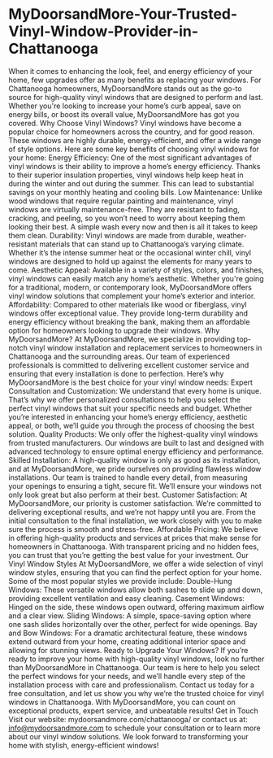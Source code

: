 # MyDoorsandMore-Your-Trusted-Vinyl-Window-Provider-in-Chattanooga
When it comes to enhancing the look, feel, and energy efficiency of your home, few upgrades offer as many benefits as replacing your windows. For Chattanooga homeowners, MyDoorsandMore stands out as the go-to source for high-quality vinyl windows that are designed to perform and last. Whether you're looking to increase your home’s curb appeal, save on energy bills, or boost its overall value, MyDoorsandMore has got you covered.
Why Choose Vinyl Windows?
Vinyl windows have become a popular choice for homeowners across the country, and for good reason. These windows are highly durable, energy-efficient, and offer a wide range of style options. Here are some key benefits of choosing vinyl windows for your home:
Energy Efficiency: One of the most significant advantages of vinyl windows is their ability to improve a home’s energy efficiency. Thanks to their superior insulation properties, vinyl windows help keep heat in during the winter and out during the summer. This can lead to substantial savings on your monthly heating and cooling bills.
Low Maintenance: Unlike wood windows that require regular painting and maintenance, vinyl windows are virtually maintenance-free. They are resistant to fading, cracking, and peeling, so you won’t need to worry about keeping them looking their best. A simple wash every now and then is all it takes to keep them clean.
Durability: Vinyl windows are made from durable, weather-resistant materials that can stand up to Chattanooga’s varying climate. Whether it’s the intense summer heat or the occasional winter chill, vinyl windows are designed to hold up against the elements for many years to come.
Aesthetic Appeal: Available in a variety of styles, colors, and finishes, vinyl windows can easily match any home’s aesthetic. Whether you're going for a traditional, modern, or contemporary look, MyDoorsandMore offers vinyl window solutions that complement your home’s exterior and interior.
Affordability: Compared to other materials like wood or fiberglass, vinyl windows offer exceptional value. They provide long-term durability and energy efficiency without breaking the bank, making them an affordable option for homeowners looking to upgrade their windows.
Why MyDoorsandMore?
At MyDoorsandMore, we specialize in providing top-notch vinyl window installation and replacement services to homeowners in Chattanooga and the surrounding areas. Our team of experienced professionals is committed to delivering excellent customer service and ensuring that every installation is done to perfection. Here’s why MyDoorsandMore is the best choice for your vinyl window needs:
Expert Consultation and Customization: We understand that every home is unique. That’s why we offer personalized consultations to help you select the perfect vinyl windows that suit your specific needs and budget. Whether you’re interested in enhancing your home’s energy efficiency, aesthetic appeal, or both, we’ll guide you through the process of choosing the best solution.
Quality Products: We only offer the highest-quality vinyl windows from trusted manufacturers. Our windows are built to last and designed with advanced technology to ensure optimal energy efficiency and performance.
Skilled Installation: A high-quality window is only as good as its installation, and at MyDoorsandMore, we pride ourselves on providing flawless window installations. Our team is trained to handle every detail, from measuring your openings to ensuring a tight, secure fit. We’ll ensure your windows not only look great but also perform at their best.
Customer Satisfaction: At MyDoorsandMore, our priority is customer satisfaction. We’re committed to delivering exceptional results, and we’re not happy until you are. From the initial consultation to the final installation, we work closely with you to make sure the process is smooth and stress-free.
Affordable Pricing: We believe in offering high-quality products and services at prices that make sense for homeowners in Chattanooga. With transparent pricing and no hidden fees, you can trust that you’re getting the best value for your investment.
Our Vinyl Window Styles
At MyDoorsandMore, we offer a wide selection of vinyl window styles, ensuring that you can find the perfect option for your home. Some of the most popular styles we provide include:
Double-Hung Windows: These versatile windows allow both sashes to slide up and down, providing excellent ventilation and easy cleaning.
Casement Windows: Hinged on the side, these windows open outward, offering maximum airflow and a clear view.
Sliding Windows: A simple, space-saving option where one sash slides horizontally over the other, perfect for wide openings.
Bay and Bow Windows: For a dramatic architectural feature, these windows extend outward from your home, creating additional interior space and allowing for stunning views.
Ready to Upgrade Your Windows?
If you’re ready to improve your home with high-quality vinyl windows, look no further than MyDoorsandMore in Chattanooga. Our team is here to help you select the perfect windows for your needs, and we’ll handle every step of the installation process with care and professionalism.
Contact us today for a free consultation, and let us show you why we’re the trusted choice for vinyl windows in Chattanooga. With MyDoorsandMore, you can count on exceptional products, expert service, and unbeatable results!
Get in Touch
Visit our website: mydoorsandmore.com/chattanooga/ or contact us at: info@mydoorsandmore.com   to schedule your consultation or to learn more about our vinyl window solutions. We look forward to transforming your home with stylish, energy-efficient windows!
